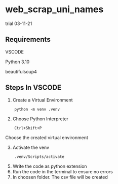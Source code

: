 # web_scrap_uni_names
trial 03-11-21

## Requirements
VSCODE

Python 3.10

beautifulsoup4

## Steps In VSCODE

1. Create a Virtual Environment
```
    python -m venv .venv
```

2. Choose Python Interpreter
```
    Ctrl+Shift+P
```

Choose the created virtual environment

3. Activate the venv
```
    .venv/Scripts/activate
```
5. Write the code as python extension
6. Run the code in the terminal to ensure no errors
7. In choosen folder. The csv file will be created
